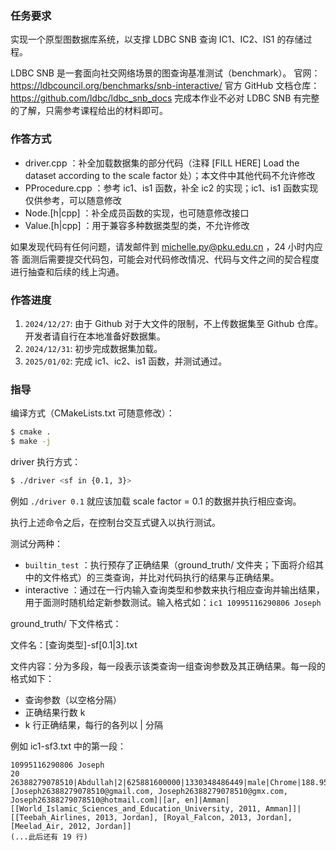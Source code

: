 ### 任务要求

实现一个原型图数据库系统，以支撑 LDBC SNB 查询 IC1、IC2、IS1 的存储过程。

LDBC SNB 是一套面向社交网络场景的图查询基准测试（benchmark）。
官网：https://ldbcouncil.org/benchmarks/snb-interactive/
官方 GitHub 文档仓库：https://github.com/ldbc/ldbc_snb_docs
完成本作业不必对 LDBC SNB 有完整的了解，只需参考课程给出的材料即可。

### 作答方式

- driver.cpp ：补全加载数据集的部分代码（注释 [FILL HERE] Load the dataset according to the scale factor 处）；本文件中其他代码不允许修改
- PProcedure.cpp ：参考 ic1、is1 函数，补全 ic2 的实现；ic1、is1 函数实现仅供参考，可以随意修改
- Node.[h|cpp] ：补全成员函数的实现，也可随意修改接口
- Value.[h|cpp] ：用于兼容多种数据类型的类，不允许修改

如果发现代码有任何问题，请发邮件到 michelle.py@pku.edu.cn ，24 小时内应答
面测后需要提交代码包，可能会对代码修改情况、代码与文件之间的契合程度进行抽查和后续的线上沟通。

### 作答进度

1. `2024/12/27`: 由于 Github 对于大文件的限制，不上传数据集至 Github 仓库。开发者请自行在本地准备好数据集。
2. `2024/12/31`: 初步完成数据集加载。
3. `2025/01/02`: 完成 ic1、ic2、is1 函数，并测试通过。


### 指导

编译方式（CMakeLists.txt 可随意修改）：

```bash
$ cmake .
$ make -j
```

driver 执行方式：

```bash
$ ./driver <sf in {0.1, 3}>
```

例如 `./driver 0.1` 就应该加载 scale factor = 0.1 的数据并执行相应查询。

执行上述命令之后，在控制台交互式键入以执行测试。

测试分两种：

- `builtin_test` ：执行预存了正确结果（ground_truth/ 文件夹；下面将介绍其中的文件格式）的三类查询，并比对代码执行的结果与正确结果。
- interactive ：通过在一行内输入查询类型和参数来执行相应查询并输出结果，用于面测时随机给定新参数测试。输入格式如：`ic1 10995116290806 Joseph`

ground_truth/ 下文件格式：

文件名：[查询类型]-sf[0.1|3].txt

文件内容：分为多段，每一段表示该类查询一组查询参数及其正确结果。每一段的格式如下：

- 查询参数（以空格分隔）
- 正确结果行数 k
- k 行正确结果，每行的各列以 | 分隔

例如 ic1-sf3.txt 中的第一段：

```
10995116290806 Joseph
20
26388279078510|Abdullah|2|625881600000|1330348486449|male|Chrome|188.95.65.197|[Joseph26388279078510@gmail.com, Joseph26388279078510@gmx.com, Joseph26388279078510@hotmail.com]|[ar, en]|Amman|[[World_Islamic_Sciences_and_Education_University, 2011, Amman]]|[[Teebah_Airlines, 2013, Jordan], [Royal_Falcon, 2013, Jordan], [Meelad_Air, 2012, Jordan]]
(...此后还有 19 行)
```

